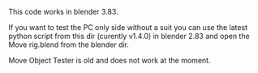 This code works in blender 3.83.

If you want to test the PC only side without a suit you can use the latest python script from this dir (curently v1.4.0) in blender 2.83 and open the Move rig.blend from the blender dir.

Move Object Tester is old and does not work at the moment.
